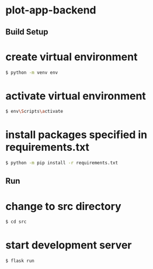 # plot-app-backend

## Build Setup

# create virtual environment
```bash
$ python -m venv env
```

# activate virtual environment
```bash
$ env\Scripts\activate
```

# install packages specified in requirements.txt
```bash
$ python -m pip install -r requirements.txt
```

## Run

# change to src directory
```bash
$ cd src
```

# start development server
```bash
$ flask run
```

